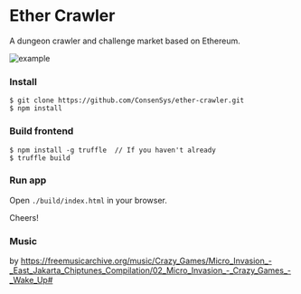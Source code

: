 # Ether Crawler

A dungeon crawler and challenge market based on Ethereum.

![example](http://i.imgur.com/WstmuKv.png)

### Install

```
$ git clone https://github.com/ConsenSys/ether-crawler.git
$ npm install
```

### Build frontend

```
$ npm install -g truffle  // If you haven't already
$ truffle build
```

### Run app

Open `./build/index.html` in your browser.

Cheers!


### Music

by https://freemusicarchive.org/music/Crazy_Games/Micro_Invasion_-_East_Jakarta_Chiptunes_Compilation/02_Micro_Invasion_-_Crazy_Games_-_Wake_Up#
